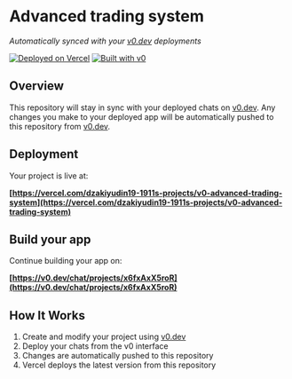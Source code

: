 # Advanced trading system

*Automatically synced with your [v0.dev](https://v0.dev) deployments*

[![Deployed on Vercel](https://img.shields.io/badge/Deployed%20on-Vercel-black?style=for-the-badge&logo=vercel)](https://vercel.com/dzakiyudin19-1911s-projects/v0-advanced-trading-system)
[![Built with v0](https://img.shields.io/badge/Built%20with-v0.dev-black?style=for-the-badge)](https://v0.dev/chat/projects/x6fxAxX5roR)

## Overview

This repository will stay in sync with your deployed chats on [v0.dev](https://v0.dev).
Any changes you make to your deployed app will be automatically pushed to this repository from [v0.dev](https://v0.dev).

## Deployment

Your project is live at:

**[https://vercel.com/dzakiyudin19-1911s-projects/v0-advanced-trading-system](https://vercel.com/dzakiyudin19-1911s-projects/v0-advanced-trading-system)**

## Build your app

Continue building your app on:

**[https://v0.dev/chat/projects/x6fxAxX5roR](https://v0.dev/chat/projects/x6fxAxX5roR)**

## How It Works

1. Create and modify your project using [v0.dev](https://v0.dev)
2. Deploy your chats from the v0 interface
3. Changes are automatically pushed to this repository
4. Vercel deploys the latest version from this repository